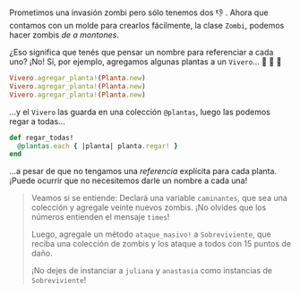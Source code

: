 Prometimos una invasión zombi pero sólo tenemos dos :-1: . Ahora que contamos con un molde para crearlos fácilmente, la clase `Zombi`, podemos hacer zombis _de a montones_.

¿Eso significa que tenés que pensar un nombre para referenciar a cada uno? ¡No! Si, por ejemplo, agregamos algunas plantas a un `Vivero`... :hibiscus: :rose: :sunflower:

```ruby
Vivero.agregar_planta!(Planta.new)
Vivero.agregar_planta!(Planta.new)
Vivero.agregar_planta!(Planta.new)
```

...y el `Vivero` las guarda en una colección `@plantas`, luego las podemos regar a todas...


```ruby
def regar_todas!
  @plantas.each { |planta| planta.regar! }
end
```

...a pesar de que no tengamos una _referencia_ explícita para cada planta. ¡Puede ocurrir que no necesitemos darle un nombre a cada una!

> Veamos si se entiende: Declará una variable `caminantes`, que sea una colección y agregale veinte nuevos zombis. ¡No olvides que los números entienden el mensaje `times`!
>
> Luego, agregale un método `ataque_masivo!` a `Sobreviviente`, que reciba una colección de zombis y los ataque a todos con 15 puntos de daño.
>
>¡No dejes de instanciar a `juliana` y `anastasia` como instancias de `Sobreviviente`!
